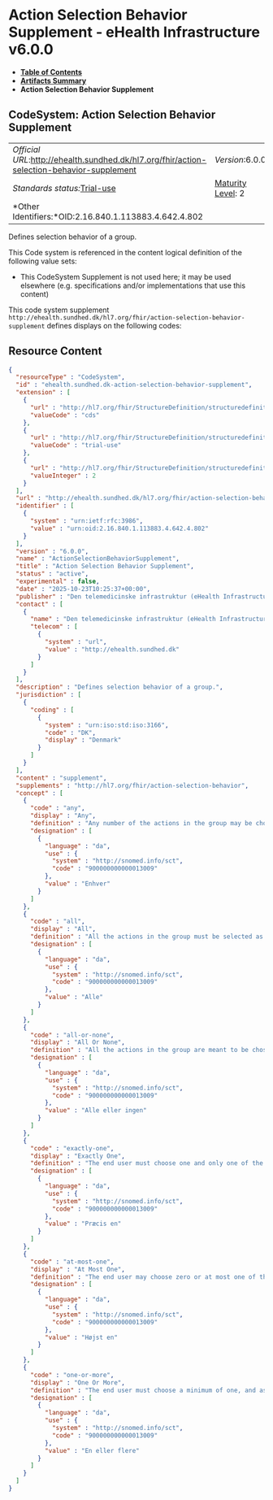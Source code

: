 # Action Selection Behavior Supplement - eHealth Infrastructure v6.0.0

* [**Table of Contents**](toc.md)
* [**Artifacts Summary**](artifacts.md)
* **Action Selection Behavior Supplement**

## CodeSystem: Action Selection Behavior Supplement 

| | | |
| :--- | :--- | :--- |
| *Official URL*:http://ehealth.sundhed.dk/hl7.org/fhir/action-selection-behavior-supplement | *Version*:6.0.0 | |
| *Standards status:*[Trial-use](http://hl7.org/fhir/R4/versions.html#std-process) | [Maturity Level](http://hl7.org/fhir/versions.html#maturity): 2 | *Computable Name*:ActionSelectionBehaviorSupplement |
| *Other Identifiers:*OID:2.16.840.1.113883.4.642.4.802 | | |

 
Defines selection behavior of a group. 

 This Code system is referenced in the content logical definition of the following value sets: 

* This CodeSystem Supplement is not used here; it may be used elsewhere (e.g. specifications and/or implementations that use this content)

This code system supplement `http://ehealth.sundhed.dk/hl7.org/fhir/action-selection-behavior-supplement` defines displays on the following codes:



## Resource Content

```json
{
  "resourceType" : "CodeSystem",
  "id" : "ehealth.sundhed.dk-action-selection-behavior-supplement",
  "extension" : [
    {
      "url" : "http://hl7.org/fhir/StructureDefinition/structuredefinition-wg",
      "valueCode" : "cds"
    },
    {
      "url" : "http://hl7.org/fhir/StructureDefinition/structuredefinition-standards-status",
      "valueCode" : "trial-use"
    },
    {
      "url" : "http://hl7.org/fhir/StructureDefinition/structuredefinition-fmm",
      "valueInteger" : 2
    }
  ],
  "url" : "http://ehealth.sundhed.dk/hl7.org/fhir/action-selection-behavior-supplement",
  "identifier" : [
    {
      "system" : "urn:ietf:rfc:3986",
      "value" : "urn:oid:2.16.840.1.113883.4.642.4.802"
    }
  ],
  "version" : "6.0.0",
  "name" : "ActionSelectionBehaviorSupplement",
  "title" : "Action Selection Behavior Supplement",
  "status" : "active",
  "experimental" : false,
  "date" : "2025-10-23T10:25:37+00:00",
  "publisher" : "Den telemedicinske infrastruktur (eHealth Infrastructure)",
  "contact" : [
    {
      "name" : "Den telemedicinske infrastruktur (eHealth Infrastructure)",
      "telecom" : [
        {
          "system" : "url",
          "value" : "http://ehealth.sundhed.dk"
        }
      ]
    }
  ],
  "description" : "Defines selection behavior of a group.",
  "jurisdiction" : [
    {
      "coding" : [
        {
          "system" : "urn:iso:std:iso:3166",
          "code" : "DK",
          "display" : "Denmark"
        }
      ]
    }
  ],
  "content" : "supplement",
  "supplements" : "http://hl7.org/fhir/action-selection-behavior",
  "concept" : [
    {
      "code" : "any",
      "display" : "Any",
      "definition" : "Any number of the actions in the group may be chosen, from zero to all.",
      "designation" : [
        {
          "language" : "da",
          "use" : {
            "system" : "http://snomed.info/sct",
            "code" : "900000000000013009"
          },
          "value" : "Enhver"
        }
      ]
    },
    {
      "code" : "all",
      "display" : "All",
      "definition" : "All the actions in the group must be selected as a single unit.",
      "designation" : [
        {
          "language" : "da",
          "use" : {
            "system" : "http://snomed.info/sct",
            "code" : "900000000000013009"
          },
          "value" : "Alle"
        }
      ]
    },
    {
      "code" : "all-or-none",
      "display" : "All Or None",
      "definition" : "All the actions in the group are meant to be chosen as a single unit: either all must be selected by the end user, or none may be selected.",
      "designation" : [
        {
          "language" : "da",
          "use" : {
            "system" : "http://snomed.info/sct",
            "code" : "900000000000013009"
          },
          "value" : "Alle eller ingen"
        }
      ]
    },
    {
      "code" : "exactly-one",
      "display" : "Exactly One",
      "definition" : "The end user must choose one and only one of the selectable actions in the group. The user SHALL NOT choose none of the actions in the group.",
      "designation" : [
        {
          "language" : "da",
          "use" : {
            "system" : "http://snomed.info/sct",
            "code" : "900000000000013009"
          },
          "value" : "Præcis en"
        }
      ]
    },
    {
      "code" : "at-most-one",
      "display" : "At Most One",
      "definition" : "The end user may choose zero or at most one of the actions in the group.",
      "designation" : [
        {
          "language" : "da",
          "use" : {
            "system" : "http://snomed.info/sct",
            "code" : "900000000000013009"
          },
          "value" : "Højst en"
        }
      ]
    },
    {
      "code" : "one-or-more",
      "display" : "One Or More",
      "definition" : "The end user must choose a minimum of one, and as many additional as desired.",
      "designation" : [
        {
          "language" : "da",
          "use" : {
            "system" : "http://snomed.info/sct",
            "code" : "900000000000013009"
          },
          "value" : "En eller flere"
        }
      ]
    }
  ]
}

```
